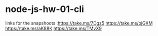 # node-js-hw-01-cli

links for the snapshoots :https://take.ms/7Dgz5 https://take.ms/ojGXM
https://take.ms/aK88K https://take.ms/TMvX9
